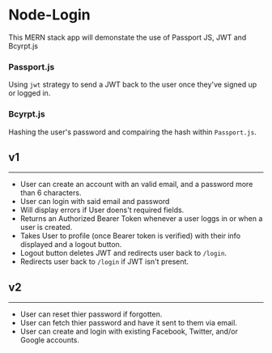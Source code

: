 # Node-Login

This MERN stack app will demonstate the use of Passport JS, JWT and Bcyrpt.js

### **Passport.js**
Using `jwt` strategy to send a JWT back to the user once they've signed up or logged in. 

### **Bcyrpt.js**
Hashing the user's password and compairing the hash within `Passport.js`.

## **v1**
___
- User can create an account with an valid email, and a password more than 6 characters. 
- User can login with said email and password
- Will display errors if User doens't required fields. 
- Returns an Authorized Bearer Token whenever a user loggs in or when a user is created.  
- Takes User to profile (once Bearer token is verified) with their info displayed and a logout button. 
- Logout button deletes JWT and redirects user back to `/login`.
- Redirects user back to `/login` if JWT isn't present. 

## **v2**
___
- User can reset thier password if forgotten. 
- User can fetch thier password and have it sent to them via email. 
- User can create and login with existing Facebook, Twitter, and/or Google accounts. 